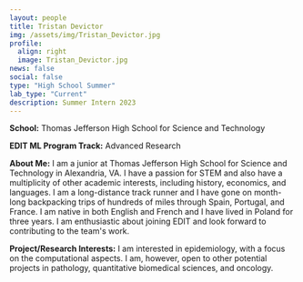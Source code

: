 ```yaml
---
layout: people
title: Tristan Devictor
img: /assets/img/Tristan_Devictor.jpg
profile:
  align: right
  image: Tristan_Devictor.jpg
news: false
social: false
type: "High School Summer"
lab_type: "Current"
description: Summer Intern 2023
---
```


**School:** Thomas Jefferson High School for Science and Technology

**EDIT ML Program Track:**
Advanced Research

**About Me:**
I am a junior at Thomas Jefferson High School for Science and Technology in Alexandria, VA. I have a passion for STEM and also have a multiplicity of other academic interests, including history, economics, and languages. I am a long-distance track runner and I have gone on month-long backpacking trips of hundreds of miles through Spain, Portugal, and France. I am native in both English and French and I have lived in Poland for three years. I am enthusiastic about joining EDIT and look forward to contributing to the team's work.

**Project/Research Interests:**
I am interested in epidemiology, with a focus on the computational aspects. I am, however, open to other potential projects in pathology, quantitative biomedical sciences, and oncology.
    